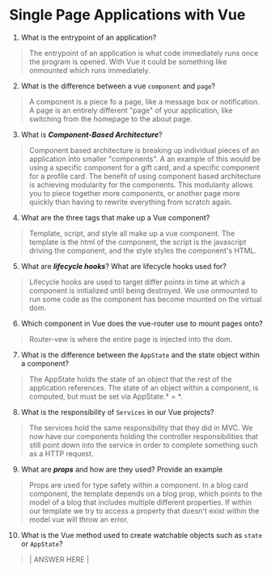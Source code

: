 # Single Page Applications with Vue
01. What is the entrypoint of an application?

  > The entrypoint of an application is what code immediately runs once the program is opened. With Vue it could be something like onmounted which runs immediately.

02. What is the difference between a vue `component` and `page`?

  > A component is a piece fo a page, like a message box or notification. A page is an entirely different "page" of your application, like switching from the homepage to the about page.

03. What is ***Component-Based Architecture***?

  > Component based architecture is breaking up individual pieces of an application into smaller "components". A an example of this would be using a specific component for a gift card, and a specific component for a profile card. The benefit of using component based architecture is achieving modularity for the components. This modularity allows you to piece together more components, or another page more quickly than having to rewrite everything from scratch again.

04. What are the three tags that make up a Vue component?

  > Template, script, and style all make up a vue component. The template is the html of the component, the script is the javascript driving the component, and the style styles the component's HTML.

05. What are ***lifecycle hooks***? What are lifecycle hooks used for?

  > Lifecycle hooks are used to target differ points in time at which a component is initialized until being destroyed. We use onmounted to run some code as the component has become mounted on the virtual dom.

06. Which component in Vue does the vue-router use to mount pages onto?

  > Router-vew is where the entire page is injected into the dom.

07. What is the difference between the `AppState` and the state object within a component?

  > The AppState holds the state of an object that the rest of the application references. The state of an object within a component, is computed, but must be set via AppState.* = *. 

08. What is the responsibility of `Services` in our Vue projects?

  > The services hold the same responsibility that they did in MVC. We now have our components holding the controller responsibilities that still point down into the service in order to complete something such as a HTTP request.

09. What are ***props*** and how are they used? Provide an example

  > Props are used for type safety within a component. In a blog card component, the template depends on a blog prop, which points to the model of a blog that includes multiple different properties. If within our template we try to access a property that doesn't exist within the model vue will throw an error. 

10. What is the Vue method used to create watchable objects such as `state` or `AppState`?

  > | ANSWER HERE |
